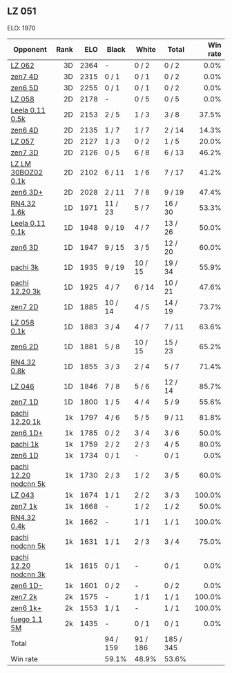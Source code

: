## LZ 051 ##

ELO: 1970

Opponent | Rank | ELO | Black | White | Total | Win rate
---------|-----:|----:|-------|-------|-------|-------:
[LZ 062](LZ%20062.md) | 3D | 2364 | - | 0 / 2 | 0 / 2 | 0.0%
[zen7 4D](zen7%204D.md) | 3D | 2315 | 0 / 1 | 0 / 1 | 0 / 2 | 0.0%
[zen6 5D](zen6%205D.md) | 3D | 2255 | 0 / 1 | 0 / 1 | 0 / 2 | 0.0%
[LZ 058](LZ%20058.md) | 2D | 2178 | - | 0 / 5 | 0 / 5 | 0.0%
[Leela 0.11 0.5k](Leela%200.11%200.5k.md) | 2D | 2153 | 2 / 5 | 1 / 3 | 3 / 8 | 37.5%
[zen6 4D](zen6%204D.md) | 2D | 2135 | 1 / 7 | 1 / 7 | 2 / 14 | 14.3%
[LZ 057](LZ%20057.md) | 2D | 2127 | 1 / 3 | 0 / 2 | 1 / 5 | 20.0%
[zen7 3D](zen7%203D.md) | 2D | 2126 | 0 / 5 | 6 / 8 | 6 / 13 | 46.2%
[LZ LM 30BOZ02 0.1k](LZ%20LM%2030BOZ02%200.1k.md) | 2D | 2102 | 6 / 11 | 1 / 6 | 7 / 17 | 41.2%
[zen6 3D+](zen6%203D+.md) | 2D | 2028 | 2 / 11 | 7 / 8 | 9 / 19 | 47.4%
[RN4.32 1.6k](RN4.32%201.6k.md) | 1D | 1971 | 11 / 23 | 5 / 7 | 16 / 30 | 53.3%
[Leela 0.11 0.1k](Leela%200.11%200.1k.md) | 1D | 1948 | 9 / 19 | 4 / 7 | 13 / 26 | 50.0%
[zen6 3D](zen6%203D.md) | 1D | 1947 | 9 / 15 | 3 / 5 | 12 / 20 | 60.0%
[pachi 3k](pachi%203k.md) | 1D | 1935 | 9 / 19 | 10 / 15 | 19 / 34 | 55.9%
[pachi 12.20 3k](pachi%2012.20%203k.md) | 1D | 1925 | 4 / 7 | 6 / 14 | 10 / 21 | 47.6%
[zen7 2D](zen7%202D.md) | 1D | 1885 | 10 / 14 | 4 / 5 | 14 / 19 | 73.7%
[LZ 058 0.1k](LZ%20058%200.1k.md) | 1D | 1883 | 3 / 4 | 4 / 7 | 7 / 11 | 63.6%
[zen6 2D](zen6%202D.md) | 1D | 1881 | 5 / 8 | 10 / 15 | 15 / 23 | 65.2%
[RN4.32 0.8k](RN4.32%200.8k.md) | 1D | 1855 | 3 / 3 | 2 / 4 | 5 / 7 | 71.4%
[LZ 046](LZ%20046.md) | 1D | 1846 | 7 / 8 | 5 / 6 | 12 / 14 | 85.7%
[zen7 1D](zen7%201D.md) | 1D | 1800 | 1 / 5 | 4 / 4 | 5 / 9 | 55.6%
[pachi 12.20 1k](pachi%2012.20%201k.md) | 1k | 1797 | 4 / 6 | 5 / 5 | 9 / 11 | 81.8%
[zen6 1D+](zen6%201D+.md) | 1k | 1785 | 0 / 2 | 3 / 4 | 3 / 6 | 50.0%
[pachi 1k](pachi%201k.md) | 1k | 1759 | 2 / 2 | 2 / 3 | 4 / 5 | 80.0%
[zen6 1D](zen6%201D.md) | 1k | 1734 | 0 / 1 | - | 0 / 1 | 0.0%
[pachi 12.20 nodcnn 5k](pachi%2012.20%20nodcnn%205k.md) | 1k | 1730 | 2 / 3 | 1 / 2 | 3 / 5 | 60.0%
[LZ 043](LZ%20043.md) | 1k | 1674 | 1 / 1 | 2 / 2 | 3 / 3 | 100.0%
[zen7 1k](zen7%201k.md) | 1k | 1668 | - | 1 / 2 | 1 / 2 | 50.0%
[RN4.32 0.4k](RN4.32%200.4k.md) | 1k | 1662 | - | 1 / 1 | 1 / 1 | 100.0%
[pachi nodcnn 5k](pachi%20nodcnn%205k.md) | 1k | 1631 | 1 / 1 | 2 / 3 | 3 / 4 | 75.0%
[pachi 12.20 nodcnn 3k](pachi%2012.20%20nodcnn%203k.md) | 1k | 1615 | 0 / 1 | - | 0 / 1 | 0.0%
[zen6 1D-](zen6%201D-.md) | 1k | 1601 | 0 / 2 | - | 0 / 2 | 0.0%
[zen7 2k](zen7%202k.md) | 2k | 1575 | - | 1 / 1 | 1 / 1 | 100.0%
[zen6 1k+](zen6%201k+.md) | 2k | 1553 | 1 / 1 | - | 1 / 1 | 100.0%
[fuego 1.1 5M](fuego%201.1%205M.md) | 2k | 1435 | - | 0 / 1 | 0 / 1 | 0.0%
Total | | | 94 / 159 | 91 / 186 | 185 / 345 | 
Win rate| | | 59.1% | 48.9% | 53.6% | 
